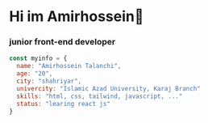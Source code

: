 # Hi im Amirhossein👋
### junior front-end developer 

``` javascript
const myinfo = {
  name: "Amirhossein Talanchi",
  age: "20",
  city: "shahriyar",
  univercity: "Islamic Azad University, Karaj Branch"
  skills: "html, css, tailwind, javascript, ..."
  status: "learing react js"
}
```
